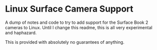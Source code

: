 # Linux Surface Camera Support

A dump of notes and code to try to add support for the Surface Book 2 cameras to
Linux. Until I change this readme, this is all very experimental and haphazard.

This is provided with absolutely no guarantees of anything.
